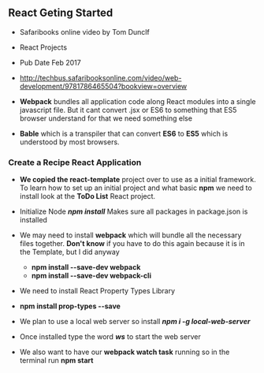## React Geting Started ##

- Safaribooks online video by Tom Dunclf
- React Projects
- Pub Date Feb 2017
- http://techbus.safaribooksonline.com/video/web-development/9781786465504?bookview=overview


- **Webpack** bundles all application code along React modules into a single javascript file. But it cant convert .jsx or ES6 to something that ES5 browser understand for that we need something else
- **Bable** which is a transpiler that can convert **ES6** to **ES5** which is understood by most browsers.


### Create a Recipe  React Application ###

- **We copied the react-template** project over to use as a initial framework. To learn how to set up an initial project and what 
basic **npm** we need to install look at the **ToDo List** React project.
 

 - Initialize Node ***npm install***  Makes sure all packages in package.json is installed
 - We may need to install **webpack** which will bundle all the necessary files together. **Don't know** if you have to do this again because it is in the Template, but I  did anyway
   - **npm install --save-dev webpack**
   - **npm install --save-dev webpack-cli**
 
 
 - We need to install React Property Types Library
  - **npm install prop-types --save**
 
 - We plan to use a local web server so install ***npm i -g local-web-server***
  + Once installed type the word ***ws*** to start the web server
  
- We also want to have our **webpack watch task** running so in the terminal run **npm start**

 


